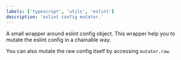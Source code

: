 ```yaml
---
labels: ['typescript', 'utils', 'eslint']
description: 'eslint config mutator.'
---
```


A small wrapper around eslint config object.
This wrapper help you to mutate the eslint config in a chainable way.

You can also mutate the raw config itself by accessing `mutator.raw`.
